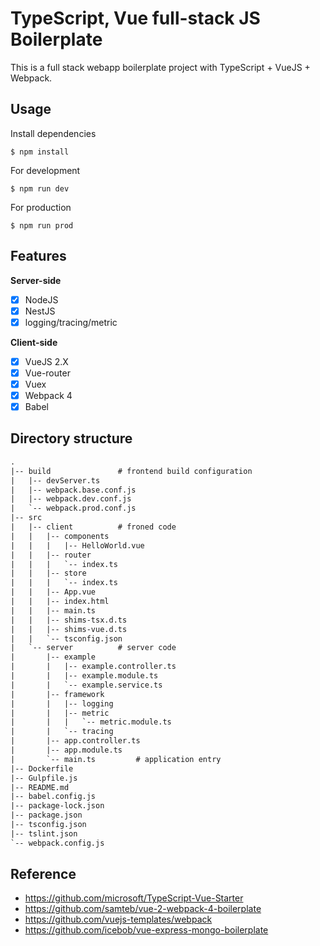 # TypeScript, Vue full-stack JS Boilerplate

This is a full stack webapp boilerplate project with TypeScript + VueJS + Webpack.

## Usage
Install dependencies
```shell
$ npm install
```
For development

```shell
$ npm run dev
```

For production

```shell
$ npm run prod
```

## Features
**Server-side**

* [x] NodeJS
* [x] NestJS
* [x] logging/tracing/metric

**Client-side**
* [x] VueJS 2.X
* [x] Vue-router
* [x] Vuex
* [x] Webpack 4
* [x] Babel

## Directory structure
```txt
.
|-- build               # frontend build configuration
|   |-- devServer.ts
|   |-- webpack.base.conf.js
|   |-- webpack.dev.conf.js
|   `-- webpack.prod.conf.js
|-- src
|   |-- client          # froned code
|   |   |-- components
|   |   |   |-- HelloWorld.vue
|   |   |-- router
|   |   |   `-- index.ts
|   |   |-- store
|   |   |   `-- index.ts
|   |   |-- App.vue
|   |   |-- index.html
|   |   |-- main.ts
|   |   |-- shims-tsx.d.ts
|   |   |-- shims-vue.d.ts
|   |   `-- tsconfig.json
|   `-- server          # server code
|       |-- example
|       |   |-- example.controller.ts
|       |   |-- example.module.ts
|       |   `-- example.service.ts
|       |-- framework
|       |   |-- logging
|       |   |-- metric
|       |   |   `-- metric.module.ts
|       |   `-- tracing
|       |-- app.controller.ts
|       |-- app.module.ts
|       `-- main.ts         # application entry
|-- Dockerfile
|-- Gulpfile.js
|-- README.md
|-- babel.config.js
|-- package-lock.json
|-- package.json
|-- tsconfig.json
|-- tslint.json
`-- webpack.config.js
```

## Reference
- https://github.com/microsoft/TypeScript-Vue-Starter
- https://github.com/samteb/vue-2-webpack-4-boilerplate
- https://github.com/vuejs-templates/webpack
- https://github.com/icebob/vue-express-mongo-boilerplate
